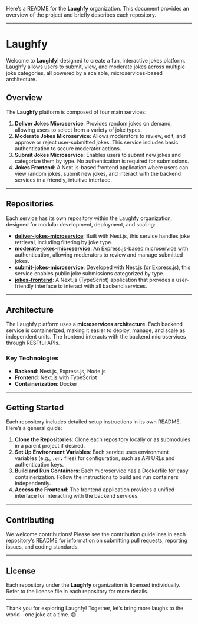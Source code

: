 Here’s a README for the **Laughfy** organization. This document provides an overview of the project and briefly describes each repository.

---

# Laughfy

Welcome to **Laughfy**! designed to create a fun, interactive jokes platform. Laughfy allows users to submit, view, and moderate jokes across multiple joke categories, all powered by a scalable, microservices-based architecture.

## Overview

The **Laughfy** platform is composed of four main services:

1. **Deliver Jokes Microservice**: Provides random jokes on demand, allowing users to select from a variety of joke types.
2. **Moderate Jokes Microservice**: Allows moderators to review, edit, and approve or reject user-submitted jokes. This service includes basic authentication to secure moderator actions.
3. **Submit Jokes Microservice**: Enables users to submit new jokes and categorize them by type. No authentication is required for submissions.
4. **Jokes Frontend**: A Next.js-based frontend application where users can view random jokes, submit new jokes, and interact with the backend services in a friendly, intuitive interface.

---

## Repositories

Each service has its own repository within the Laughfy organization, designed for modular development, deployment, and scaling:

- **[deliver-jokes-microservice](https://github.com/Laughfy/deliver-jokes-microservice)**: Built with Nest.js, this service handles joke retrieval, including filtering by joke type.
- **[moderate-jokes-microservice](https://github.com/Laughfy/moderate-jokes-microservice)**: An Express.js-based microservice with authentication, allowing moderators to review and manage submitted jokes.
- **[submit-jokes-microservice](https://github.com/Laughfy/submit-jokes-microservice)**: Developed with Nest.js (or Express.js), this service enables public joke submissions categorized by type.
- **[jokes-frontend](https://github.com/Laughfy/jokes-frontend)**: A Next.js (TypeScript) application that provides a user-friendly interface to interact with all backend services.

---

## Architecture

The Laughfy platform uses a **microservices architecture**. Each backend service is containerized, making it easier to deploy, manage, and scale as independent units. The frontend interacts with the backend microservices through RESTful APIs.

### Key Technologies

- **Backend**: Nest.js, Express.js, Node.js
- **Frontend**: Next.js with TypeScript
- **Containerization**: Docker

---

## Getting Started

Each repository includes detailed setup instructions in its own README. Here’s a general guide:

1. **Clone the Repositories**: Clone each repository locally or as submodules in a parent project if desired.
2. **Set Up Environment Variables**: Each service uses environment variables (e.g., `.env` files) for configuration, such as API URLs and authentication keys.
3. **Build and Run Containers**: Each microservice has a Dockerfile for easy containerization. Follow the instructions to build and run containers independently.
4. **Access the Frontend**: The frontend application provides a unified interface for interacting with the backend services.

---

## Contributing

We welcome contributions! Please see the contribution guidelines in each repository’s README for information on submitting pull requests, reporting issues, and coding standards.

---

## License

Each repository under the **Laughfy** organization is licensed individually. Refer to the license file in each repository for more details.

---

Thank you for exploring Laughfy! Together, let’s bring more laughs to the world—one joke at a time. 😊